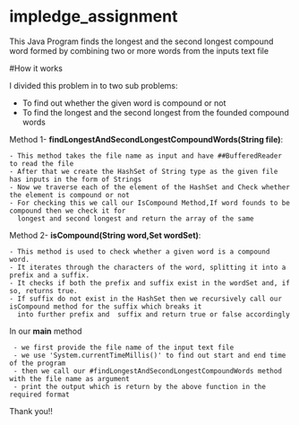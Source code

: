 # impledge_assignment
This Java Program finds the longest and the second longest compound word formed by combining two or more words from the inputs text file

#How it works

I divided this problem in to two sub problems:
   - To find out whether the given word is compound or not
   - To find the longest and the second longest from the founded compound words



                                               

Method 1- **findLongestAndSecondLongestCompoundWords(String file)**:

    - This method takes the file name as input and have ##BufferedReader to read the file
    - After that we create the HashSet of String type as the given file has inputs in the form of Strings
    - Now we traverse each of the element of the HashSet and Check whether the element is compound or not
    - For checking this we call our IsCompound Method,If word founds to be compound then we check it for 
      longest and second longest and return the array of the same

      

                                         

Method 2- **isCompound(String word,Set<String> wordSet)**:

    - This method is used to check whether a given word is a compound word.
    - It iterates through the characters of the word, splitting it into a prefix and a suffix.
    - It checks if both the prefix and suffix exist in the wordSet and, if so, returns true.
    - If suffix do not exist in the HashSet then we recursively call our isCompound method for the suffix which breaks it 
      into further prefix and  suffix and return true or false accordingly




In our **main** method 

     - we first provide the file name of the input text file
     - we use 'System.currentTimeMillis()' to find out start and end time of the program
     - then we call our #findLongestAndSecondLongestCompoundWords method with the file name as argument
     - print the output which is return by the above function in the required format 


Thank you!!
                                                        
  
